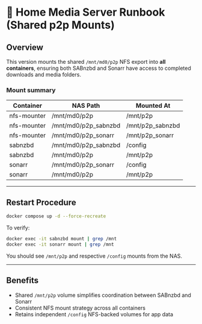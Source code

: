 # 🧩 Home Media Server Runbook (Shared p2p Mounts)

## Overview
This version mounts the shared `/mnt/md0/p2p` NFS export into **all containers**, ensuring both SABnzbd
and Sonarr have access to completed downloads and media folders.

### Mount summary
| Container | NAS Path | Mounted At |
|------------|-----------|-------------|
| nfs-mounter | /mnt/md0/p2p | /mnt/p2p |
| nfs-mounter | /mnt/md0/p2p_sabnzbd | /mnt/p2p_sabnzbd |
| nfs-mounter | /mnt/md0/p2p_sonarr | /mnt/p2p_sonarr |
| sabnzbd | /mnt/md0/p2p_sabnzbd | /config |
| sabnzbd | /mnt/md0/p2p | /mnt/p2p |
| sonarr | /mnt/md0/p2p_sonarr | /config |
| sonarr | /mnt/md0/p2p | /mnt/p2p |

---

## Restart Procedure
```bash
docker compose up -d --force-recreate
```
To verify:
```bash
docker exec -it sabnzbd mount | grep /mnt
docker exec -it sonarr mount | grep /mnt
```
You should see `/mnt/p2p` and respective `/config` mounts from the NAS.

---

## Benefits
- Shared `/mnt/p2p` volume simplifies coordination between SABnzbd and Sonarr
- Consistent NFS mount strategy across all containers
- Retains independent `/config` NFS-backed volumes for app data

